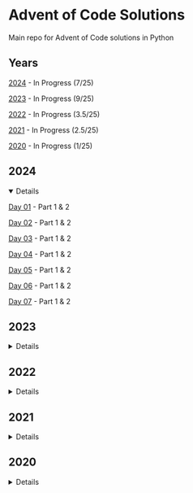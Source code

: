 # Advent of Code Solutions

Main repo for Advent of Code solutions in Python

## Years

[2024](#2024) - In Progress (7/25)

[2023](#2023) - In Progress (9/25)

[2022](#2022) - In Progress (3.5/25)

[2021](#2021) - In Progress (2.5/25)

[2020](#2020) - In Progress (1/25)

## 2024

<details open>

[Day 01](/2024/day01.py) - Part 1 & 2

[Day 02](/2024/day02.py) - Part 1 & 2

[Day 03](/2024/day03.py) - Part 1 & 2

[Day 04](/2024/day04.py) - Part 1 & 2

[Day 05](/2024/day05.py) - Part 1 & 2

[Day 06](/2024/day06.py) - Part 1 & 2

[Day 07](/2024/day07.py) - Part 1 & 2

</details>

## 2023

<details>

[Day 01](/2023/day01.py) - Part 1 & 2

[Day 02](/2023/day02.py) - Part 1 & 2

[Day 03](/2023/day03.py) - Part 1 & 2

[Day 04](/2023/day04.py) - Part 1 & 2

[Day 05](/2023/day05.py) - Part 1 & 2

[Day 06](/2023/day06.py) - Part 1 & 2

[Day 07](/2023/day07.py) - Part 1 & 2

[Day 08](/2023/day08.py) - Part 1 & 2

[Day 09](/2023/day09.py) - Part 1 & 2

</details>

## 2022

<details>

[Day 01](/2022/day01.py) - Part 1 & 2

[Day 02](/2022/day02.py) - Part 1 & 2

[Day 03](/2022/day02.py) - Part 1 & 2

[Day 04](/2022/day04.py) - Part 1

</details>

## 2021

<details>

[Day 01](/2021/day01.py) - Part 1 & 2

[Day 02](/2021/day02.py) - Part 1 & 2

[Day 03](/2021/day03.py) - Part 1

</details>

## 2020

<details>

[Day 01](/2020/day01.py) - Part 1 & 2

</details>
